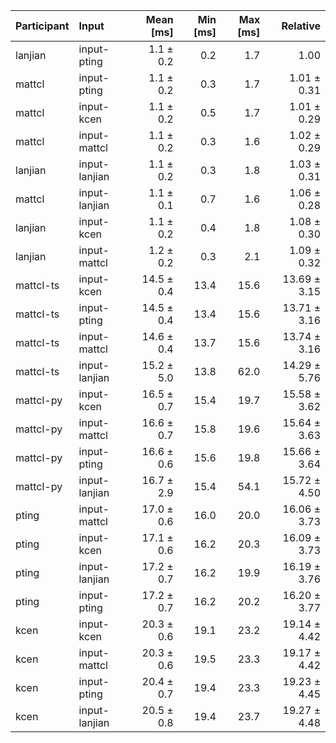 | Participant | Input | Mean [ms] | Min [ms] | Max [ms] | Relative |
|:---|:---|---:|---:|---:|---:|
| lanjian | input-pting | 1.1 ± 0.2 | 0.2 | 1.7 | 1.00 |
| mattcl | input-pting | 1.1 ± 0.2 | 0.3 | 1.7 | 1.01 ± 0.31 |
| mattcl | input-kcen | 1.1 ± 0.2 | 0.5 | 1.7 | 1.01 ± 0.29 |
| mattcl | input-mattcl | 1.1 ± 0.2 | 0.3 | 1.6 | 1.02 ± 0.29 |
| lanjian | input-lanjian | 1.1 ± 0.2 | 0.3 | 1.8 | 1.03 ± 0.31 |
| mattcl | input-lanjian | 1.1 ± 0.1 | 0.7 | 1.6 | 1.06 ± 0.28 |
| lanjian | input-kcen | 1.1 ± 0.2 | 0.4 | 1.8 | 1.08 ± 0.30 |
| lanjian | input-mattcl | 1.2 ± 0.2 | 0.3 | 2.1 | 1.09 ± 0.32 |
| mattcl-ts | input-kcen | 14.5 ± 0.4 | 13.4 | 15.6 | 13.69 ± 3.15 |
| mattcl-ts | input-pting | 14.5 ± 0.4 | 13.4 | 15.6 | 13.71 ± 3.16 |
| mattcl-ts | input-mattcl | 14.6 ± 0.4 | 13.7 | 15.6 | 13.74 ± 3.16 |
| mattcl-ts | input-lanjian | 15.2 ± 5.0 | 13.8 | 62.0 | 14.29 ± 5.76 |
| mattcl-py | input-kcen | 16.5 ± 0.7 | 15.4 | 19.7 | 15.58 ± 3.62 |
| mattcl-py | input-mattcl | 16.6 ± 0.7 | 15.8 | 19.6 | 15.64 ± 3.63 |
| mattcl-py | input-pting | 16.6 ± 0.6 | 15.6 | 19.8 | 15.66 ± 3.64 |
| mattcl-py | input-lanjian | 16.7 ± 2.9 | 15.4 | 54.1 | 15.72 ± 4.50 |
| pting | input-mattcl | 17.0 ± 0.6 | 16.0 | 20.0 | 16.06 ± 3.73 |
| pting | input-kcen | 17.1 ± 0.6 | 16.2 | 20.3 | 16.09 ± 3.73 |
| pting | input-lanjian | 17.2 ± 0.7 | 16.2 | 19.9 | 16.19 ± 3.76 |
| pting | input-pting | 17.2 ± 0.7 | 16.2 | 20.2 | 16.20 ± 3.77 |
| kcen | input-kcen | 20.3 ± 0.6 | 19.1 | 23.2 | 19.14 ± 4.42 |
| kcen | input-mattcl | 20.3 ± 0.6 | 19.5 | 23.3 | 19.17 ± 4.42 |
| kcen | input-pting | 20.4 ± 0.7 | 19.4 | 23.3 | 19.23 ± 4.45 |
| kcen | input-lanjian | 20.5 ± 0.8 | 19.4 | 23.7 | 19.27 ± 4.48 |
